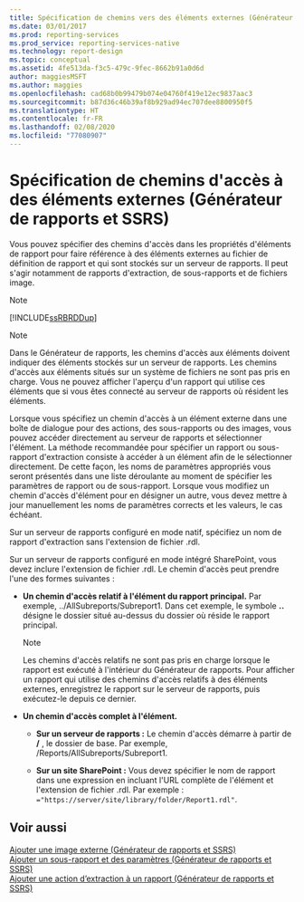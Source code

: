 ```yaml
---
title: Spécification de chemins vers des éléments externes (Générateur de rapports) | Microsoft Docs
ms.date: 03/01/2017
ms.prod: reporting-services
ms.prod_service: reporting-services-native
ms.technology: report-design
ms.topic: conceptual
ms.assetid: 4fe513da-f3c5-479c-9fec-8662b91a0d6d
author: maggiesMSFT
ms.author: maggies
ms.openlocfilehash: cad68b0b99479b074e04760f419e12ec9837aac3
ms.sourcegitcommit: b87d36c46b39af8b929ad94ec707dee8800950f5
ms.translationtype: HT
ms.contentlocale: fr-FR
ms.lasthandoff: 02/08/2020
ms.locfileid: "77080907"
---
```

# <a name="specifying-paths-to-external-items-report-builder-and-ssrs"></a>Spécification de chemins d'accès à des éléments externes (Générateur de rapports et SSRS)
  Vous pouvez spécifier des chemins d'accès dans les propriétés d'éléments de rapport pour faire référence à des éléments externes au fichier de définition de rapport et qui sont stockés sur un serveur de rapports. Il peut s'agir notamment de rapports d'extraction, de sous-rapports et de fichiers image.  
  
> [!NOTE]  
>  [!INCLUDE[ssRBRDDup](../../includes/ssrbrddup-md.md)]  
  
> [!NOTE]  
>  Dans le Générateur de rapports, les chemins d'accès aux éléments doivent indiquer des éléments stockés sur un serveur de rapports. Les chemins d'accès aux éléments situés sur un système de fichiers ne sont pas pris en charge. Vous ne pouvez afficher l'aperçu d'un rapport qui utilise ces éléments que si vous êtes connecté au serveur de rapports où résident les éléments.  
  
 Lorsque vous spécifiez un chemin d'accès à un élément externe dans une boîte de dialogue pour des actions, des sous-rapports ou des images, vous pouvez accéder directement au serveur de rapports et sélectionner l'élément. La méthode recommandée pour spécifier un rapport ou sous-rapport d'extraction consiste à accéder à un élément afin de le sélectionner directement. De cette façon, les noms de paramètres appropriés vous seront présentés dans une liste déroulante au moment de spécifier les paramètres de rapport ou de sous-rapport. Lorsque vous modifiez un chemin d'accès d'élément pour en désigner un autre, vous devez mettre à jour manuellement les noms de paramètres corrects et les valeurs, le cas échéant.  
  
 Sur un serveur de rapports configuré en mode natif, spécifiez un nom de rapport d'extraction sans l'extension de fichier .rdl.  
  
 Sur un serveur de rapports configuré en mode intégré SharePoint, vous devez inclure l'extension de fichier .rdl. Le chemin d'accès peut prendre l'une des formes suivantes :  
  
-   **Un chemin d'accès relatif à l'élément du rapport principal.** Par exemple, ../AllSubreports/Subreport1. Dans cet exemple, le symbole **..** désigne le dossier situé au-dessus du dossier où réside le rapport principal.  
  
    > [!NOTE]  
    >  Les chemins d'accès relatifs ne sont pas pris en charge lorsque le rapport est exécuté à l'intérieur du Générateur de rapports. Pour afficher un rapport qui utilise des chemins d'accès relatifs à des éléments externes, enregistrez le rapport sur le serveur de rapports, puis exécutez-le depuis ce dernier.  
  
-   **Un chemin d'accès complet à l'élément.**  
  
    -   **Sur un serveur de rapports :** Le chemin d'accès démarre à partir de **/** , le dossier de base. Par exemple, /Reports/AllSubreports/Subreport1.  
  
    -   **Sur un site SharePoint :** Vous devez spécifier le nom de rapport dans une expression en incluant l'URL complète de l'élément et l'extension de fichier .rdl. Par exemple : `="https://server/site/library/folder/Report1.rdl"`.  
  
## <a name="see-also"></a>Voir aussi  
 [Ajouter une image externe &#40;Générateur de rapports et SSRS&#41;](../../reporting-services/report-design/add-an-external-image-report-builder-and-ssrs.md)   
 [Ajouter un sous-rapport et des paramètres &#40;Générateur de rapports et SSRS&#41;](../../reporting-services/report-design/add-a-subreport-and-parameters-report-builder-and-ssrs.md)   
 [Ajouter une action d’extraction à un rapport &#40;Générateur de rapports et SSRS&#41;](../../reporting-services/report-design/add-a-drillthrough-action-on-a-report-report-builder-and-ssrs.md)  
  
  
